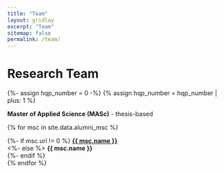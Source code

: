 ```yaml
---
title: "Team"
layout: gridlay
excerpt: "Team"
sitemap: false
permalink: /team/
---
```


# Research Team
<p></p>

{%- assign hqp_number = 0 -%}
{% assign hqp_number = hqp_number | plus: 1 %}

**Master of Applied Science (MASc)** - thesis-based
   
{% for msc in site.data.alumni_msc %}
<div class="row">
<div class="col-sm-11 clearfix">
 <div class="well well-sm">
  {%- if msc.url != 0 %}
    <strong><a href="{{ msc.url }}">{{ msc.name }}</a></strong> <br>
  <%- else %> 
    <strong><a>{{ msc.name }}</a></strong> <br>    
  {%- endif %}
 </div>
</div>
</div>
{% endfor %}

\
&nbsp;